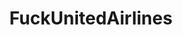 ---
title: FuckUnitedAirlines
crosslinks:
- Physical_Removal
- shitpost
- Drama
- gifs
- AskHistorians
- SocialistRA
- DotA2
- todayilearned
- DeathtoAmeriKKKa
- menkampf
- videos
- FULLFASCISM
- notcirclejerk
- FuckTammy
- EnoughCommieSpam
- LateStageCapitalism
- ShitPoliticsSays
---